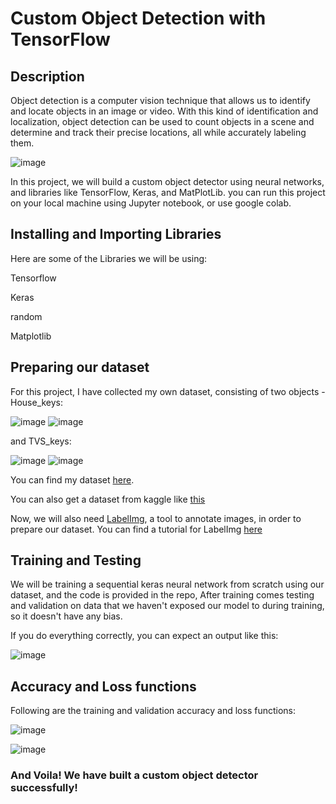 # Custom Object Detection with TensorFlow

## Description
Object detection is a computer vision technique that allows us to identify and locate objects in an image or video. With this kind of identification and localization, object detection can be used to count objects in a scene and determine and track their precise locations, all while accurately labeling them.

![image](https://user-images.githubusercontent.com/69599306/195851262-b07ae4f9-8e0c-423f-b0fd-11c3fd1a7e3b.png)

In this project, we will build a custom object detector using neural networks, and libraries like TensorFlow, Keras, and MatPlotLib. you can run this project on your local machine using Jupyter notebook, or use google colab.

## Installing and Importing Libraries
Here are some of the Libraries we will be using:

Tensorflow

Keras

random

Matplotlib

## Preparing our dataset
For this project, I have collected my own dataset, consisting of two objects - 
House_keys:

![image](https://user-images.githubusercontent.com/69599306/195852187-d1e1e139-acfc-4186-b3d2-90b2a1b8cfcf.png)
![image](https://user-images.githubusercontent.com/69599306/195852238-415eccb7-8283-4457-a84a-26c2b3edeffc.png)

and TVS_keys:

![image](https://user-images.githubusercontent.com/69599306/195852061-a3f8bc9b-0e1e-4a10-9e74-c531fe034d7c.png)
![image](https://user-images.githubusercontent.com/69599306/195853260-4242e82a-4c55-47b9-be41-c043350032b7.png)

You can find my dataset [here](https://github.com/Adw8/Custom-Object-Detector).

You can also get a dataset from kaggle like [this](https://www.kaggle.com/datasets/antoreepjana/animals-detection-images-dataset)

Now, we will also need [LabelImg](https://github.com/heartexlabs/labelImg), a tool to annotate images, in order to prepare our dataset. You can find a tutorial for LabelImg [here](https://www.altisconsulting.com/insights/labelling-images-for-object-detection-with-labelimg/)

## Training and Testing
We will be training a sequential keras neural network from scratch using our dataset, and the code is provided in the repo, After training comes testing and validation on data that we haven't exposed our model to during training, so it doesn't have any bias.

If you do everything correctly, you can expect an output like this:

![image](https://user-images.githubusercontent.com/69599306/195854634-0ea90fb3-1d12-4c90-9503-86843419b564.png)

## Accuracy and Loss functions

Following are the training and validation accuracy and loss functions:

![image](https://user-images.githubusercontent.com/69599306/195854672-8e8d2a65-2fa9-4b0a-8b13-3ceca0762b06.png)

![image](https://user-images.githubusercontent.com/69599306/195854720-18c4be4a-7bc5-498c-9825-e8edce1ea48d.png)

### And Voila! We have built a custom object detector successfully!

